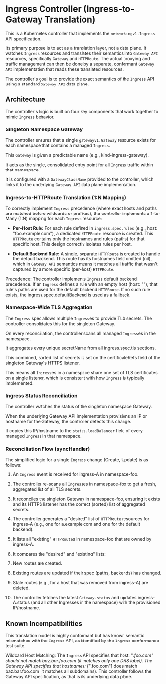 # Ingress Controller (Ingress-to-Gateway Translation)


This is a Kubernetes controller that implements the `networkingv1.Ingress` API
specification.

Its primary purpose is to act as a translation layer, not a data plane. It
watches `Ingress` resources and translates their semantics into `Gateway API`
resources, specifically `Gateway` and `HTTPRoute`. The actual proxying and
traffic management can then be done by a separate, conformant `Gateway API`
implementation that reads these translated resources.

The controller's goal is to provide the exact semantics of the `Ingress` API
using a standard `Gateway API` data plane.


## Architecture

The controller's logic is built on four key components that work together to
mimic `Ingress` behavior.

### Singleton Namespace Gateway

The controller ensures that a single `gatewayv1.Gateway` resource exists for
each namespace that contains a managed `Ingress`.

This `Gateway` is given a predictable name (e.g., kind-ingress-gateway).

It acts as the single, consolidated entry point for all `Ingress` traffic within
that namespace.

It is configured with a `GatewayClassName` provided to the controller, which
links it to the underlying `Gateway API` data plane implementation.

### Ingress-to-HTTPRoute Translation (1:N Mapping)

To correctly implement `Ingress` precedence (where exact hosts and paths are
matched before wildcards or prefixes), the controller implements a 1-to-Many
(1:N) mapping for each `Ingress` resource:

* **Per-Host Rule:** For each rule defined in `ingress.spec.rules` (e.g., host:
  "foo.example.com"), a dedicated `HTTPRoute` resource is created. This
  `HTTPRoute` contains only the hostnames and rules (paths) for that specific
  host. This design correctly isolates rules per host.

* **Default Backend Rule:** A single, separate `HTTPRoute` is created to handle
  the default backend. This route has its hostnames field omitted (nil), which
  in `Gateway API` semantics means it matches all traffic that wasn't captured
  by a more specific (per-host) `HTTPRoute`.

Precedence: The controller implements `Ingress` default backend precedence. If
an `Ingress` defines a rule with an empty host (host: ""), that rule's paths are
used for the default backend `HTTPRoute`. If no such rule exists, the
ingress.spec.defaultBackend is used as a fallback.

### Namespace-Wide TLS Aggregation

The `Ingress` spec allows multiple `Ingress`es to provide TLS secrets. The
controller consolidates this for the singleton Gateway.

On every reconciliation, the controller scans all managed `Ingress`es in the
namespace.

It aggregates every unique secretName from all ingress.spec.tls sections.

This combined, sorted list of secrets is set on the certificateRefs field of the
singleton Gateway's HTTPS listener.

This means all `Ingress`es in a namespace share one set of TLS certificates on a
single listener, which is consistent with how `Ingress` is typically
implemented.

### Ingress Status Reconciliation

The controller watches the status of the singleton namespace Gateway.

When the underlying Gateway API implementation provisions an IP or hostname for
the Gateway, the controller detects this change.

It copies this IP/hostname to the `status.loadBalancer` field of every managed
`Ingress` in that namespace.

### Reconciliation Flow (syncHandler)

The simplified logic for a single `Ingress` change (Create, Update) is as
follows:

1. An `Ingress` event is received for ingress-A in namespace-foo.

2. The controller re-scans all `Ingress`es in namespace-foo to get a fresh,
   aggregated list of all TLS secrets.

3. It reconciles the singleton Gateway in namespace-foo, ensuring it exists and
   its HTTPS listener has the correct (sorted) list of aggregated secrets.

4. The controller generates a "desired" list of `HTTPRoute` resources for
   ingress-A (e.g., one for a.example.com and one for the default backend).

5. It lists all "existing" `HTTPRoute`s in namespace-foo that are owned by
   ingress-A.

6. It compares the "desired" and "existing" lists:

7. New routes are created.

8. Existing routes are updated if their spec (paths, backends) has changed.

9. Stale routes (e.g., for a host that was removed from ingress-A) are deleted.

10. The controller fetches the latest `Gateway.status` and updates
    ingress-A.status (and all other Ingresses in the namespace) with the
    provisioned IP/hostname.

## Known Incompatibilities

This translation model is highly conformant but has known semantic mismatches
with the `Ingress` API, as identified by the `Ingress` conformance test suite.

Wildcard Host Matching: The `Ingress` API specifies that host: "*.foo.com"
should not match baz.bar.foo.com (it matches only one DNS label). The Gateway
API specifies that hostnames: ["*.foo.com"] does match baz.bar.foo.com (it
matches all subdomains). This controller follows the Gateway API specification,
as that is its underlying data plane.
